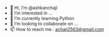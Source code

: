 - 👋 Hi, I’m @ashkanchaji
- 👀 I’m interested in ...
- 🌱 I’m currently learning Python
- 💞️ I’m looking to collaborate on ...
- 📫 How to reach me : achaji2563@gmail.com

<!---
ashkanchaji/ashkanchaji is a ✨ special ✨ repository because its `README.md` (this file) appears on your GitHub profile.
You can click the Preview link to take a look at your changes.
--->
